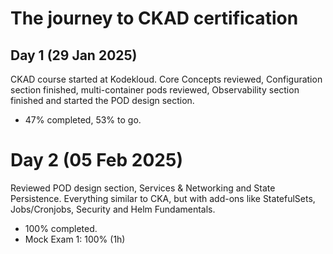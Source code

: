 # The journey to CKAD certification

## Day 1 (29 Jan 2025)

CKAD course started at Kodekloud. Core Concepts reviewed, Configuration section finished, multi-container pods reviewed, Observability section finished and started the POD design section.

- 47% completed, 53% to go.

# Day 2 (05 Feb 2025)

Reviewed POD design section, Services & Networking and State Persistence. Everything similar to CKA, but with add-ons like StatefulSets, Jobs/Cronjobs, Security and Helm Fundamentals.

- 100% completed.
- Mock Exam 1: 100% (1h)
